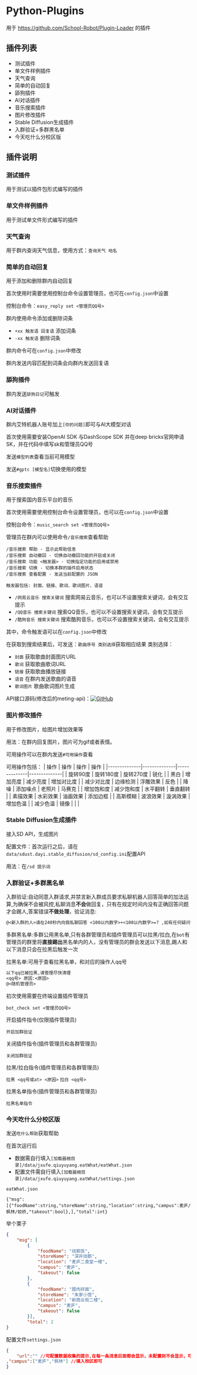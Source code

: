 # Python-Plugins
用于 https://github.com/School-Robot/Plugin-Loader 的插件

## 插件列表

- 测试插件
- 单文件样例插件
- 天气查询
- 简单的自动回复
- 舔狗插件
- AI对话插件
- 音乐搜索插件
- 图片修改插件
- Stable Diffusion生成插件
- 入群验证+多群黑名单
- 今天吃什么分校区版

## 插件说明

### 测试插件

用于测试以插件包形式编写的插件

### 单文件样例插件

用于测试单文件形式编写的插件

### 天气查询

用于群内查询天气信息，使用方式：`查询天气 地名`

### 简单的自动回复

用于添加和删除群内自动回复

首次使用时需要使用控制台命令设置管理员，也可在`config.json`中设置

控制台命令：`easy_reply set <管理员QQ号>`

群内使用命令添加或删除词条

- `+xx 触发语 回复语` 添加词条
- `-xx 触发语` 删除词条

群内命令可在`config.json`中修改

群内发送内容匹配到词条会向群内发送回复语

### 舔狗插件

群内发送`舔狗日记`可触发

### AI对话插件
群内艾特机器人账号加上`[你的问题]`即可与AI大模型对话

首次使用需要安装OpenAI SDK 与DashScope SDK 并在deep bricks官网申请SK，并在代码中填写sk和管理员QQ号

发送`模型列表`查看当前可用模型

发送`#gptc [模型名]`切换使用的模型

### 音乐搜索插件

用于搜索国内音乐平台的音乐

首次使用需要使用控制台命令设置管理员，也可以在`config.json`中设置

控制台命令：`music_search set <管理员QQ号>`

管理员在群内可以使用命令`/音乐搜索`查看帮助
```
/音乐搜索 帮助 - 显示此帮助信息
/音乐搜索 自动撤回 - 切换自动撤回功能的开启或关闭
/音乐搜索 功能 <触发器> - 切换指定功能的启用或禁用
/音乐搜索 切换 - 切换本群的插件启用状态
/音乐搜索 查看配置 - 发送当前配置的 JSON

触发器包括: 封面、链接、歌词、歌词图片、语音
```

- `/网易云音乐 搜索关键词` 搜索网易云音乐，也可以不设置搜索关键词，会有交互提示
- `/QQ音乐 搜索关键词` 搜索QQ音乐，也可以不设置搜索关键词，会有交互提示
- `/酷狗音乐 搜索关键词` 搜索酷狗音乐，也可以不设置搜索关键词，会有交互提示

其中，命令触发语可以在`config.json`中修改

在获取到搜索结果后，可发送：`歌曲序号 类别选择`获取相应结果
类别选择：

- `封面`  获取歌曲封面图片URL
- `歌词`  获取歌曲歌词URL
- `链接`  获取歌曲播放链接
- `语音`  在群内发送歌曲的语音
- `歌词图片`  歌曲歌词图片生成

API接口源码(修改后的meting-api)：[![GitHub](https://img.shields.io/badge/GitHub-cnrenil/meting--api-blue)](https://github.com/cnrenil/meting-api)

### 图片修改插件

用于修改图片，给图片增加效果等

用法：在群内回复图片，图片可为gif或者表情。

可用操作可以在群内发送`#可用操作`查看

可用操作包括：
| 操作         | 操作         | 操作         | 操作         |
|--------------|--------------|--------------|--------------|
| 旋转90度     | 旋转180度    | 旋转270度    | 锐化         |
| 黑白         | 增加亮度     | 减少亮度     | 增加对比度   |
| 减少对比度   | 边缘检测     | 浮雕效果     | 反色         |
| 降噪         | 添加噪点     | 老照片       | 马赛克       |
| 增加饱和度   | 减少饱和度   | 水平翻转     | 垂直翻转     |
| 素描效果     | 水彩效果     | 油画效果     | 添加边框     |
| 高斯模糊     | 波浪效果     | 漩涡效果     | 增加色温     |
| 减少色温     | 镜像         |              |              |


### Stable Diffusion生成插件

接入SD API，生成图片

配置文件：首次运行之后，请在`data/sdust.dayi.stable_diffusion/sd_config.ini`配置API

用法：在`/sd 提示词`
### 入群验证+多群黑名单

入群验证:自动同意入群请求,并禁言新入群成员要求私聊机器人回答简单的加法运算,为确保不会被风控,私聊消息**不会**做回复，只有在规定时间内没有正确回答问题才会踢人,答案错误**不做处理**，验证消息:

```txt
@<新入群的人>请在240秒内向我私聊回答 <100以内数字>+<100以内数字>=? ,如有任何疑问请联系(<插件管理员>)
```

多群黑名单:多群公用黑名单,只有各群管理员和插件管理员可以拉黑/拉白,在`bot`有管理员的群里将**直接踢出**黑名单内的人，没有管理员的群会发送以下消息,踢人和以下消息只会在拉黑后触发一次

拉黑名单:可用于查看拉黑名单，和对应的操作人qq号

```txt
以下qq已被拉黑,请管理尽快清理
<qq号> 原因:<原因>
@<随机管理员>
```

初次使用需要在终端设置插件管理员

`bot_check set <管理员QQ号>`

开启插件指令(仅限插件管理员)

`开启加群验证`

关闭插件指令(插件管理员和各群管理员)

`关闭加群验证`

拉黑/拉白指令(插件管理员和各群管理员)

`拉黑 <qq号或at> <原因>`
`拉白 <qq号>`

拉黑名单指令(插件管理员和各群管理员)

`拉黑名单指令`

### 今天吃什么分校区版

发送`吃什么帮助`获取帮助

在首次运行后
- 数据需自行填入`[加载器根目录]/data/jxufe.qiuyuyang.eatWhat/eatWhat.json`
- 配置文件需自行填入`[加载器根目录]/data/jxufe.qiuyuyang.eatWhat/settings.json`

`eatWhat.json`

```
{"msg":[{"foodName":string,"storeName":string,"location":string,"campus":麦庐/枫林/蛟桥,"takeout":bool},],"total":int}
```
举个栗子
```json
{
    "msg": [
        {
            "foodName": "烧鹅饭",
            "storeName": "深井烧鹅",
            "location": "麦庐二食堂一楼",
            "campus": "麦庐",
            "takeout": false
        },
        {
            "foodName": "腊肉拌面",
            "storeName": "朱家小馆",
            "location": "新商业街二楼",
            "campus": "麦庐",
            "takeout": false
        }],
        "total": 2
}
```

配置文件`settings.json`

```json
{
    "url":"" //可配置数据收集的提示,在每一条消息后面都会显示，未配置则不会显示，可填入共享文档的url
,"campus":["麦庐","枫林"] //填入校区即可
}
```
